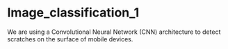 # Image_classification_1
We are using a Convolutional Neural Network (CNN) architecture to detect scratches on the surface of mobile devices.
